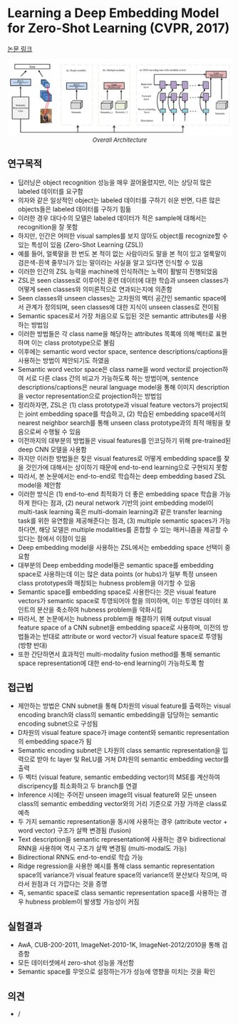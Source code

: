# Learning a Deep Embedding Model for Zero-Shot Learning (CVPR, 2017)

[논문 링크](https://openaccess.thecvf.com/content_cvpr_2017/html/Zhang_Learning_a_Deep_CVPR_2017_paper.html)

<p align="center">
    <img width="600" alt='fig1' src="./img/07_02_01.png?raw=true"></br>
    <em><font size=2>Overall Architecture</font></em>
</p>

## 연구목적
- 딥러닝은 object recognition 성능을 매우 끌어올렸지만, 이는 상당히 많은 labeled 데이터를 요구함
- 의자와 같은 일상적인 object는 labeled 데이터를 구하기 쉬운 반면, 다른 많은 objects들은 labeled 데이터를 구하기 힘듦
- 이러한 경우 대다수의 모델은 labeled 데이터가 적은 sample에 대해서는 recognition을 잘 못함
- 하지만, 인간은 어떠한 visual samples를 보지 않아도 object를 recognize할 수 있는 특성이 있음 (Zero-Shot Learning (ZSL))
- 예를 들어, 얼룩말을 한 번도 본 적이 없는 사람이라도 말을 본 적이 있고 얼룩말이 검은색-흰색 줄무늬가 있는 말이라는 사실을 알고 있다면 인식할 수 있음
- 이러한 인간의 ZSL 능력을 machine에 인식하려는 노력이 활발히 진행되었음
- ZSL은 seen classes로 이루어진 훈련 데이터에 대한 학습과 unseen classes가 어떻게 seen classes와 의미론적으로 연과되는지에 의존함
- Seen classes와 unseen classes는 고차원의 벡터 공간인 semantic space에서 관계가 정의되며, seen classes에 대한 지식이 unseen classes로 전이됨
- Semantic spaces로서 가장 처음으로 도입된 것은 semantic attributes를 사용하는 방법임
- 이러한 방법들은 각 class name을 해당하는 attributes 목록에 의해 벡터로 표현하며 이는 class prototype으로 불림
- 이후에는 semantic word vector space, sentence descriptions/captions을 사용하는 방법이 제안되기도 하였음
- Semantic word vector space은 class name을 word vector로 projection하여 서로 다른 class 간의 비교가 가능하도록 하는 방법이며, sentence descriptions/captions은 neural language model을 통해 이미지 description을 vector representation으로 projection하는 방법임
- 정리하자면, ZSL은 (1) class prototype과 visual feature vectors가 project되는 joint embedding space를 학습하고, (2) 학습된 embedding space에서의 nearest neighbor search를 통해 unseen class prototype과의 최적 매핑을 찾음으로써 수행될 수 있음
- 이전까지의 대부분의 방법들은 visual features를 인코딩하기 위해 pre-trained된 deep CNN 모델을 사용함
- 하지만 이러한 방법들은 찾은 visual features로 어떻게 embedding space를 찾을 것인가에 대해서는 상이하기 때문에 end-to-end learning으로 구현되지 못함
- 따라서, 본 논문에서는 end-to-end로 학습하는 deep embedding based ZSL model을 제안함
- 이러한 방식은 (1) end-to-end 최적화가 더 좋은 embedding space 학습을 가능하게 한다는 점과, (2) neural network 기반의 joint embedding model이 multi-task learning 혹은 multi-domain learning과 같은 transfer learning task를 위한 유연함을 제공해준다는 점과, (3) multiple semantic spaces가 가능하다면, 해당 모델은 multiple modalities를 혼합할 수 있는 매커니즘을 제공할 수 있다는 점에서 이점이 있음
- Deep embedding model을 사용하는 ZSL에서는 embedding space 선택이 중요함
- 대부분의 Deep embedding model들은 semantic space를 embedding space로 사용하는데 이는 많은 data points (or hubs)가 일부 특정 unseen class prototypes와 매칭되는 hubness problem을 야기할 수 있음
- Semantic space를 embedding space로 사용한다는 것은 visual feature vectors가 semantic space로 투영되어야 함을 의미하며, 이는 투영된 데이터 포인트의 분산을 축소하여 hubness problem을 악화시킴
- 따라서, 본 논문에서는 hubness problem을 해결하기 위해 output visual feature space of a CNN subnet을 embedding space로 사용하며, 이전의 방법들과는 반대로 attribute or word vector가 visual feature space로 투영됨 (방향 반대)
- 또한 간단하면서 효과적인 multi-modality fusion method를 통해 semantic space representation에 대한 end-to-end learning이 가능하도록 함

## 접근법
- 제안하는 방법은 CNN subnet을 통해 D차원의 visual feature를 출력하는 visual encoding branch와 class의 semantic embedding을 담당하는 semantic encoding subnet으로 구성됨
- D차원의 visual feature space가 image content와 semantic representation의 embedding space가 됨
- Semantic encoding subnet은 L차원의 class semantic representation을 입력으로 받아 fc layer 및 ReLU를 거쳐 D차원의 semantic embedding vector를 출력
- 두 벡터 (visual feature, semantic embedding vector)의 MSE를 계산하여 discripency를 최소화하고 두 branch를 연결
- Inference 시에는 주어진 unseen image의 visual feature와 모든 unseen class의 semantic embedding vector와의 거리 기준으로 가장 가까운 class로 예측
- 두 가지 semantic representation을 동시에 사용하는 경우 (attribute vector + word vector) 구조가 살짝 변경됨 (fusion)
- Text description을 semantic representation에 사용하는 경우 bidirectional RNN을 사용하며 역시 구조가 살짝 변경됨 (multi-modal도 가능)
- Bidirectional RNN도 end-to-end로 학습 가능
- Ridge regression을 사용한 예시를 통해 class semantic representation space의 variance가 visual feature space의 variance의 분산보다 작으며, 따라서 원점과 더 가깝다는 것을 증명
- 즉, semantic space로 class semantic representation space를 사용하는 경우 hubness problem이 발생할 가능성이 커짐

## 실험결과
- AwA, CUB-200-2011, ImageNet-2010-1K, ImageNet-2012/2010을 통해 검증함
- 모든 데이터셋에서 zero-shot 성능을 개선함
- Semantic space를 무엇으로 설정하는가가 성능에 영향을 미치는 것을 확인

## 의견
- /
